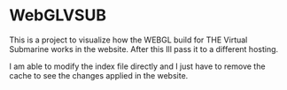 # WebGLVSUB
This is a project to visualize how the WEBGL build for THE Virtual Submarine works in the website. After this Ill pass it to a different hosting.

I am able to modify the index file directly and I just have to remove the cache to see the changes applied in the website.


